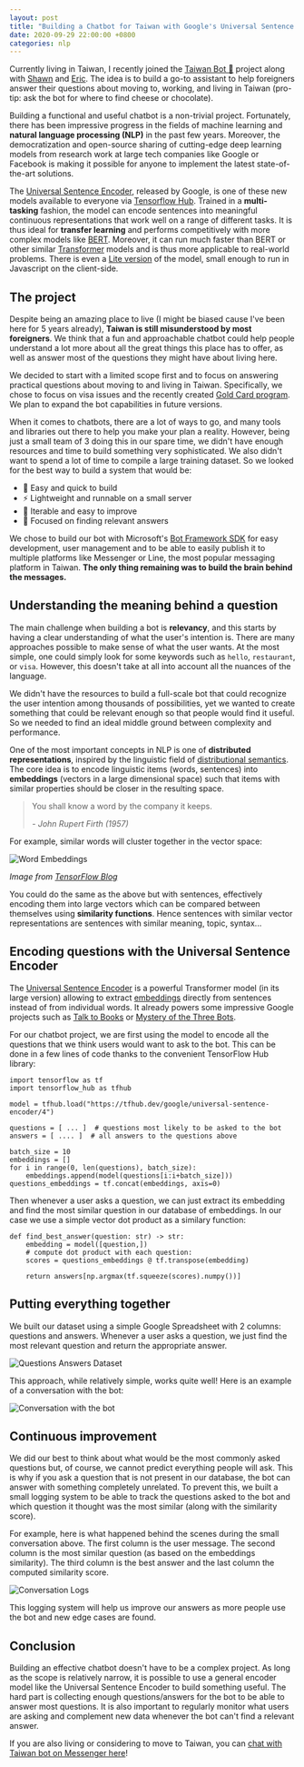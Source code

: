 ```yaml
---
layout: post
title: "Building a Chatbot for Taiwan with Google's Universal Sentence Encoder"
date: 2020-09-29 22:00:00 +0800
categories: nlp
---
```


Currently living in Taiwan, I recently joined the [Taiwan Bot 🤖](https://github.com/taiwangoldcard/taiwan-bot) project along with [Shawn](https://www.linkedin.com/in/shawn-lim-0a307550) and [Eric](https://twitter.com/eric_khun). The idea is to build a go-to assistant to help foreigners answer their questions about moving to, working, and living in Taiwan (pro-tip: ask the bot for where to find cheese or chocolate).

Building a functional and useful chatbot is a non-trivial project. Fortunately, there has been impressive progress in the fields of machine learning and **natural language processing (NLP)** in the past few years. Moreover, the democratization and open-source sharing of cutting-edge deep learning models from research work at large tech companies like Google or Facebook is making it possible for anyone to implement the latest state-of-the-art solutions.

The [Universal Sentence Encoder](https://ai.googleblog.com/2018/05/advances-in-semantic-textual-similarity.html), released by Google, is one of these new models available to everyone via [Tensorflow Hub](https://tfhub.dev/google/universal-sentence-encoder/4). Trained in a **multi-tasking** fashion, the model can encode sentences into meaningful continuous representations that work well on a range of different tasks. It is thus ideal for **transfer learning** and performs competitively with more complex models like [BERT](https://en.wikipedia.org/wiki/BERT_(language_model)). Moreover, it can run much faster than BERT or other similar [Transformer](https://en.wikipedia.org/wiki/Transformer_(machine_learning_model)) models and is thus more applicable to real-world problems. There is even a [Lite version](https://tfhub.dev/google/universal-sentence-encoder-lite/2) of the model, small enough to run in Javascript on the client-side.

## The project

Despite being an amazing place to live (I might be biased cause I've been here for 5 years already), **Taiwan is still misunderstood by most foreigners**. We think that a fun and approachable chatbot could help people understand a lot more about all the great things this place has to offer, as well as answer most of the questions they might have about living here.

We decided to start with a limited scope first and to focus on answering practical questions about moving to and living in Taiwan. Specifically, we chose to focus on visa issues and the recently created [Gold Card program](https://taiwangoldcard.com). We plan to expand the bot capabilities in future versions.

When it comes to chatbots, there are a lot of ways to go, and many tools and libraries out there to help you make your plan a reality. However, being just a small team of 3 doing this in our spare time, we didn't have enough resources and time to build something very sophisticated. We also didn't want to spend a lot of time to compile a large training dataset. So we looked for the best way to build a system that would be:

* 🧩 Easy and quick to build
* ⚡️ Lightweight and runnable on a small server
* 🔧 Iterable and easy to improve
* 🧠 Focused on finding relevant answers

We chose to build our bot with Microsoft's [Bot Framework SDK](https://github.com/microsoft/botframework-sdk) for easy development, user management and to be able to easily publish it to multiple platforms like Messenger or Line, the most popular messaging platform in Taiwan. **The only thing remaining was to build the brain behind the messages.**

## Understanding the meaning behind a question

The main challenge when building a bot is **relevancy**, and this starts by having a clear understanding of what the user's intention is. There are many approaches possible to make sense of what the user wants. At the most simple, one could simply look for some keywords such as `hello`, `restaurant`, or `visa`. However, this doesn't take at all into account all the nuances of the language.

We didn't have the resources to build a full-scale bot that could recognize the user intention among thousands of possibilities, yet we wanted to create something that could be relevant enough so that people would find it useful. So we needed to find an ideal middle ground between complexity and performance.

One of the most important concepts in NLP is one of **distributed representations**, inspired by the linguistic field of [distributional semantics](https://en.wikipedia.org/wiki/Distributional_semantics). The core idea is to encode linguistic items (words, sentences) into **embeddings** (vectors in a large dimensional space) such that items with similar properties should be closer in the resulting space.

>    You shall know a word by the company it keeps.
> 
>    *- John Rupert Firth (1957)*

For example, similar words will cluster together in the vector space:

![Word Embeddings](/assets/images/word-embeddings.png)

*Image from [TensorFlow Blog](https://blog.tensorflow.org/2020/08/introducing-semantic-reactor-explore-nlp-sheets.html)*

You could do the same as the above but with sentences, effectively encoding them into large vectors which can be compared between themselves using **similarity functions**. Hence sentences with similar vector representations are sentences with similar meaning, topic, syntax...

## Encoding questions with the Universal Sentence Encoder

The [Universal Sentence Encoder](https://arxiv.org/abs/1803.11175) is a powerful Transformer model (in its large version) allowing to extract [embeddings](https://developers.google.com/machine-learning/crash-course/embeddings/video-lecture) directly from sentences instead of from individual words. It already powers some impressive Google projects such as [Talk to Books](https://books.google.com/talktobooks/) or [Mystery of the Three Bots](https://google.github.io/mysteryofthreebots/).

For our chatbot project, we are first using the model to encode all the questions that we think users would want to ask to the bot. This can be done in a few lines of code thanks to the convenient TensorFlow Hub library:

    import tensorflow as tf
    import tensorflow_hub as tfhub
    
    model = tfhub.load("https://tfhub.dev/google/universal-sentence-encoder/4")

    questions = [ ... ]  # questions most likely to be asked to the bot
    answers = [ .... ]  # all answers to the questions above

    batch_size = 10
    embeddings = []
    for i in range(0, len(questions), batch_size):
        embeddings.append(model(questions[i:i+batch_size]))
    questions_embeddings = tf.concat(embeddings, axis=0)


Then whenever a user asks a question, we can just extract its embedding and find the most similar question in our database of embeddings. In our case we use a simple vector dot product as a similary function:

    def find_best_answer(question: str) -> str:
        embedding = model([question,])
        # compute dot product with each question:
        scores = questions_embeddings @ tf.transpose(embedding)
        
        return answers[np.argmax(tf.squeeze(scores).numpy())]


## Putting everything together

We built our dataset using a simple Google Spreadsheet with 2 columns: questions and answers. Whenever a user asks a question, we just find the most relevant question and return the appropriate answer.

![Questions Answers Dataset](/assets/images/taiwan-bot-database.png)

This approach, while relatively simple, works quite well! Here is an example of a conversation with the bot:

![Conversation with the bot](/assets/images/taiwan-bot-conversation.jpg)



## Continuous improvement

We did our best to think about what would be the most commonly asked questions but, of course, we cannot predict everything people will ask. This is why if you ask a question that is not present in our database, the bot can answer with something completely unrelated. To prevent this, we built a small logging system to be able to track the questions asked to the bot and which question it thought was the most similar (along with the similarity score).

For example, here is what happened behind the scenes during the small conversation above. The first column is the user message. The second column is the most similar question (as based on the embeddings similarity). The third column is the best answer and the last column the computed similarity score.

![Conversation Logs](/assets/images/taiwan-bot-logs.png)

This logging system will help us improve our answers as more people use the bot and new edge cases are found.

## Conclusion

Building an effective chatbot doesn't have to be a complex project. As long as the scope is relatively narrow, it is possible to use a general encoder model like the Universal Sentence Encoder to build something useful. The hard part is collecting enough questions/answers for the bot to be able to answer most questions. It is also important to regularly monitor what users are asking and complement new data whenever the bot can't find a relevant answer.

If you are also living or considering to move to Taiwan, you can [chat with Taiwan bot on Messenger here](https://www.facebook.com/thetaiwanbot)!
